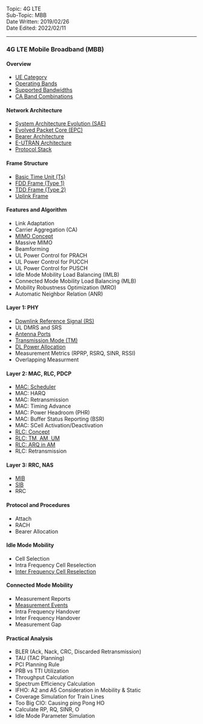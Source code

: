 Topic: 4G LTE<br>
Sub-Topic: MBB<br>
Date Written: 2019/02/26<br>
Date Edited: 2022/02/11<br>

---

### 4G LTE Mobile Broadband (MBB)
#### Overview 

- [UE Category](/lte_mbb/lte_mbb_overview.md?id=Ue-Category)<br>
- [Operating Bands](/lte_mbb/lte_mbb_overview.md?id=Operating-Bands)<br>
- [Supported Bandwidths](/lte_mbb/lte_mbb_overview.md?id=Supported-Bandwidths)<br>
- [CA Band Combinations](/lte_mbb/lte_mbb_overview.md?id=CA-Band-Combinations)<br>

#### Network Architecture 

- [System Architecture Evolution (SAE)](/lte_mbb/lte_mbb_nwarchitecture.md?id=System-Architecture-Evolution-SAE)<br>
- [Evolved Packet Core (EPC)](/lte_mbb/lte_mbb_nwarchitecture.md?id=Evolved-Packet-Core-EPC)<br>
- [Bearer Architecture](/lte_mbb/lte_mbb_nwarchitecture.md?id=Bearer-Architecture)<br>
- [E-UTRAN Architecture](/lte_mbb/lte_mbb_nwarchitecture.md?id=E-UTRAN-Architecture)<br>
- [Protocol Stack](/lte_mbb/lte_mbb_nwarchitecture.md?id=Protocol-Stack)<br>

#### Frame Structure 

- [Basic Time Unit (Ts)](/lte_mbb/lte_mbb_framestructure.md?id=Basic-Time-Unit-Ts)<br>
- [FDD Frame (Type 1)](/lte_mbb/lte_mbb_framestructure.md?id=FDD-Frame-Type-1)<br>
- [TDD Frame (Type 2)](/lte_mbb/lte_mbb_framestructure.md?id=TDD-Frame-Type-2)<br>
- [Uplink Frame](/lte_mbb/lte_mbb_framestructure.md?id=Uplink-Frame)<br>

#### Features and Algorithm 

- Link Adaptation<br> 
- Carrier Aggregation (CA)<br> 
- [MIMO Concept](/lte_mbb/lte_mbb_featurealgo.md?id=MIMO-Concept)<br>
- Massive MIMO<br>
- Beamforming<br>
- UL Power Control for PRACH<br> 
- UL Power Control for PUCCH<br> 
- UL Power Control for PUSCH<br> 
- Idle Mode Mobility Load Balancing (IMLB)<br> 
- Connected Mode Mobility Load Balancing (MLB)<br> 
- Mobility Robustness Optimization (MRO)<br> 
- Automatic Neighbor Relation (ANR)<br> 

#### Layer 1: PHY

- [Downlink Reference Signal (RS)](/lte_mbb/lte_mbb_layer1.md?id=Downlink-Reference-Signal-RS)<br>
- UL DMRS and SRS<br> 
- [Antenna Ports](/lte_mbb/lte_mbb_layer1.md?id=Antenna-Ports)<br>
- [Transmission Mode (TM)](/lte_mbb/lte_mbb_layer1.md?id=Transmission-Mode-TM)<br>
- [DL Power Allocation](/lte_mbb/lte_mbb_layer1.md?id=DL-Power-Allocation)<br>
- Measurement Metrics (RPRP, RSRQ, SINR, RSSI)<br>
- Overlapping Measurment<br> 

#### Layer 2: MAC, RLC, PDCP 

- [MAC: Scheduler](/lte_mbb/lte_mbb_layer2.md?id=MAC-Scheduler)<br>
- MAC: HARQ<br> 
- MAC: Retransmission<br>
- MAC: Timing Advance<br>  
- MAC: Power Headroom (PHR)<br> 
- MAC: Buffer Status Reporting (BSR)<br> 
- MAC: SCell Activation/Deactivation<br> 
- [RLC: Concept](/lte_mbb/lte_mbb_layer2.md?id=RLC-Concept)<br>
- [RLC: TM, AM, UM](/lte_mbb/lte_mbb_layer2.md?id=RLC-TM-AM-UM)<br>
- [RLC: ARQ in AM](/lte_mbb/lte_mbb_layer2.md?id=RLC-ARQ-in-AM)<br>
- RLC: Retransmission<br> 

#### Layer 3: RRC, NAS

- [MIB](/lte_mbb/lte_mbb_layer3.md?id=mib)<br>
- [SIB](/lte_mbb/lte_mbb_layer3.md?id=sib)<br>
- RRC<br>

#### Protocol and Procedures 

- Attach<br> 
- RACH<br> 
- Bearer Allocation<br> 

#### Idle Mode Mobility 

- Cell Selection<br> 
- Intra Frequency Cell Reselection<br> 
- [Inter Frequency Cell Reselection](/lte_mbb/lte_mbb_idle.md?id=Inter-Frequency-Cell-Reselection)<br>

#### Connected Mode Mobility 

- Measurement Reports<br>
- [Measurement Events](/lte_mbb/lte_mbb_connected.md?id=Measurement-Events)<br>
- Intra Frequency Handover<br>
- Inter Frequency Handover<br>
- Measurement Gap <br>

#### Practical Analysis 

- BLER (Ack, Nack, CRC, Discarded Retransmission)<br> 
- TAU (TAC Planning)<br> 
- PCI Planning Rule<br> 
- PRB vs TTI Utilization<br> 
- Throughput Calculation<br> 
- Spectrum Efficiency Calculation<br> 
- IFHO: A2 and A5 Consideration in Mobility & Static<br>
- Coverage Simulation for Train Lines<br> 
- Too Big CIO: Causing ping Pong HO<br>
- Calculate RP, RQ, SINR, O<br>
- Idle Mode Parameter Simulation